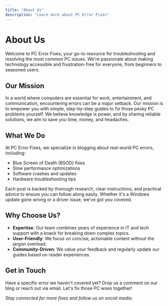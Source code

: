 ```yaml
---
title: "About Us"
description: "Learn more about PC Error Fixes"
---
```


# About Us

Welcome to PC Error Fixes, your go-to resource for troubleshooting and resolving the most common PC issues. We're passionate about making technology accessible and frustration-free for everyone, from beginners to seasoned users.

## Our Mission

In a world where computers are essential for work, entertainment, and communication, encountering errors can be a major setback. Our mission is to empower you with simple, step-by-step guides to fix those pesky PC problems yourself. We believe knowledge is power, and by sharing reliable solutions, we aim to save you time, money, and headaches.

## What We Do

At PC Error Fixes, we specialize in blogging about real-world PC errors, including:
- Blue Screen of Death (BSOD) fixes
- Slow performance optimizations
- Software crashes and updates
- Hardware troubleshooting tips

Each post is backed by thorough research, clear instructions, and practical advice to ensure you can follow along easily. Whether it's a Windows update gone wrong or a driver issue, we've got you covered.

## Why Choose Us?

- **Expertise**: Our team combines years of experience in IT and tech support with a knack for breaking down complex topics.
- **User-Friendly**: We focus on concise, actionable content without the jargon overload.
- **Community-Driven**: We value your feedback and regularly update our guides based on reader experiences.

## Get in Touch

Have a specific error we haven't covered yet? Drop us a comment on our blog or reach out via email. Let's fix those PC woes together!

*Stay connected for more fixes and follow us on social media.*